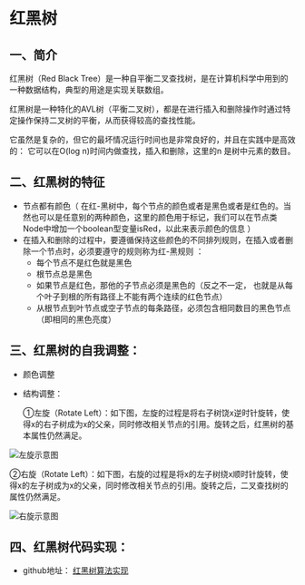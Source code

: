
# 红黑树

## 一、简介

红黑树（Red Black Tree）是一种自平衡二叉查找树，是在计算机科学中用到的一种数据结构，典型的用途是实现关联数组。

红黑树是一种特化的AVL树（平衡二叉树），都是在进行插入和删除操作时通过特定操作保持二叉树的平衡，从而获得较高的查找性能。

它虽然是复杂的，但它的最坏情况运行时间也是非常良好的，并且在实践中是高效的： 它可以在O(log n)时间内做查找，插入和删除，这里的n 是树中元素的数目。 

## 二、红黑树的特征

- 节点都有颜色（ 在红-黑树中，每个节点的颜色或者是黑色或者是红色的。当然也可以是任意别的两种颜色，这里的颜色用于标记，我们可以在节点类Node中增加一个boolean型变量isRed，以此来表示颜色的信息 ）
- 在插入和删除的过程中，要遵循保持这些颜色的不同排列规则，在插入或者删除一个节点时，必须要遵守的规则称为红-黑规则 ：
  - 每个节点不是红色就是黑色
  - 根节点总是黑色
  - 如果节点是红色，那他的子节点必须是黑色的（反之不一定， 也就是从每个叶子到根的所有路径上不能有两个连续的红色节点）
  - 从根节点到叶节点或空子节点的每条路径，必须包含相同数目的黑色节点（即相同的黑色亮度）

## 三、红黑树的自我调整：

- 颜色调整

- 结构调整：

  ①左旋（Rotate Left）：如下图，左旋的过程是将右子树饶x逆时针旋转，使得x的右子树成为x的父亲，同时修改相关节点的引用。旋转之后，红黑树的基本属性仍然满足。

![左旋示意图](https://img-blog.csdnimg.cn/20200409165542129.png?x-oss-process=image/watermark,type_ZmFuZ3poZW5naGVpdGk,shadow_10,text_aHR0cHM6Ly9ibG9nLmNzZG4ubmV0L3FxXzI4Njk1NTkz,size_16,color_FFFFFF,t_70#pic_center)

  ②右旋（Rotate Left）：如下图，右旋的过程是将x的左子树绕x顺时针旋转，使得x的左子树成为x的父亲，同时修改相关节点的引用。旋转之后，二叉查找树的属性仍然满足。 

![右旋示意图](https://img-blog.csdnimg.cn/20200409165559918.png?x-oss-process=image/watermark,type_ZmFuZ3poZW5naGVpdGk,shadow_10,text_aHR0cHM6Ly9ibG9nLmNzZG4ubmV0L3FxXzI4Njk1NTkz,size_16,color_FFFFFF,t_70#pic_center)

## 四、红黑树代码实现：

- github地址： [红黑树算法实现](https://github.com/LeeckyNTG/RedBlackTree)